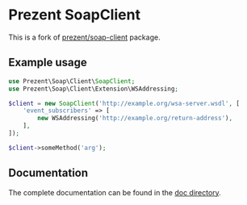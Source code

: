 Prezent SoapClient
==================

This is a fork of [prezent/soap-client](https://github.com/Prezent/soap-client) package.


Example usage
-------------

```php
use Prezent\Soap\Client\SoapClient;
use Prezent\Soap\Client\Extension\WSAddressing;

$client = new SoapClient('http://example.org/wsa-server.wsdl', [
    'event_subscribers' => [
        new WSAddressing('http://example.org/return-address'),
    ],
]);

$client->someMethod('arg');
```


Documentation
-------------

The complete documentation can be found in the [doc directory](doc/index.md).
